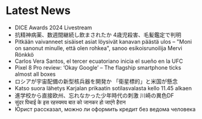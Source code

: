 # Latest News
-  DICE Awards 2024 Livestream
-  抗精神病薬、数週間継続し飲まされたか 4歳児殺害、毛髪鑑定で判明
-  Pitkään vaivanneet sisäiset asiat löysivät kanavan päästä ulos – "Moni on sanonut minulle, että olen rohkea", sanoo esikoisrunoilija Mervi Rönkkö
-  Carlos Vera Santos, el tercer ecuatoriano inicia el sueño en la UFC
-  Pixel 8 Pro review: ‘Okay Google’ – The flagship smartphone ticks almost all boxes
-  ロシアが宇宙配備の新型核兵器を開発か 「衛星標的」と米国が懸念
-  Katso suora lähetys Karjalan prikaatin sotilasvalasta kello 11.45 alkaen
-  進学校から直接欧州、忘れなかった少年時代の刺激 川崎の異色DF
-  सुंदर पिचाई के इस रहस्यमय बात को जानकर हो जाएंगे हैरान
-  Юрист рассказал, можно ли оформить кредит без ведома человека
